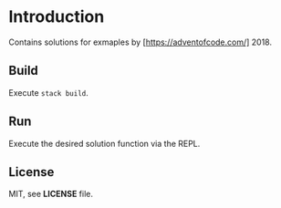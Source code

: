 # Introduction

Contains solutions for exmaples by [https://adventofcode.com/] 2018.

## Build

Execute `stack build`.

## Run

Execute the desired solution function via the REPL.

## License

MIT, see **LICENSE** file.
